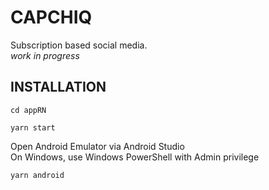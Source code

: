 # CAPCHIQ

Subscription based social media.
<br>
_work in progress_

## INSTALLATION

`cd appRN`

`yarn start`

Open Android Emulator via Android Studio
<br>
On Windows, use Windows PowerShell with Admin privilege

`yarn android`
